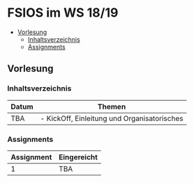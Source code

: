 # FSIOS im WS 18/19

- [Vorlesung](#vorlesung)
  - [Inhaltsverzeichnis](#inhaltsverzeichnis)
  - [Assignments](#assignments)

## Vorlesung

### Inhaltsverzeichnis

| Datum | Themen                                      |
| ----- | ------------------------------------------- |
| TBA   | - KickOff, Einleitung und Organisatorisches |

### Assignments

| Assignment | Eingereicht |
| ---------- | ----------- |
| 1          | TBA         |
